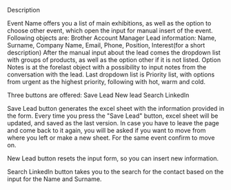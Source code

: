 Description

Event Name offers you a list of main exhibitions, as well as the option to choose other event, which open the input for manual insert of the event.
Following objects are: Brother Account Manager
Lead information: Name, Surname, Company Name, Email, Phone, Position, Interest(for a short description)
After the manual input about the lead comes the dropdown list with groups of products, as well as the option other if it is not listed.
Option Notes is at the forelast object with a possibility to input notes from the conversation with the lead. 
Last dropdown list is Priority list, with options from urgent as the highest priority, following with hot, warm and cold.

Three buttons are offered:
Save Lead
New lead
Search LinkedIn

Save Lead button generates the excel sheet with the information provided in the form.
Every time you press the "Save Lead" button, excel sheet will be updated, and saved as the last version. 
In case you have to leave the page and come back to it again, you will be asked if you want to move from where you left or make a new sheet.
For the same event confirm to move on.

New Lead button resets the input form, so you can insert new information.

Search LinkedIn button takes you to the search for the contact based on the input for the Name and Surname.
